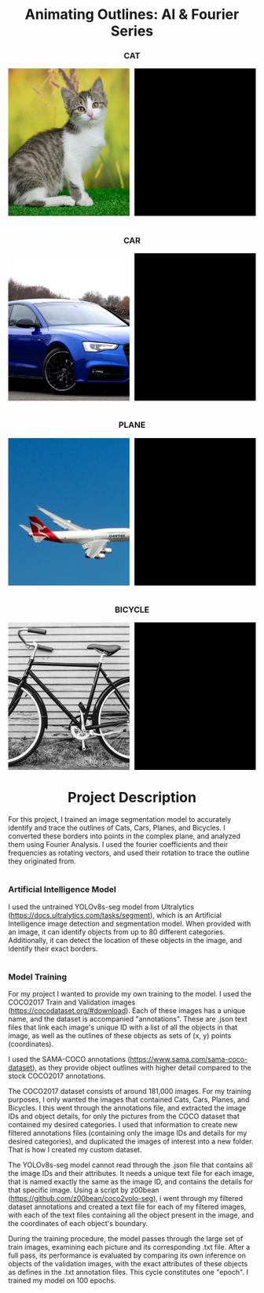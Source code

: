 <h1 align="center"><b>Animating Outlines: AI & Fourier Series</b></h1>

<h3 align="center"><b>CAT</b></h3>
<div style="display: flex; flex-wrap: wrap; justify-content: space-between;">
  <img src="https://raw.githubusercontent.com/NikolaosProjects/AI-Object-Outline-and-Animation/main/All%20Project%20Files/Results/1.%20Cat/Cat%20Image.png" alt="Cat Image" width="49%" height="300px" style="object-fit: cover;">
  <img src="https://raw.githubusercontent.com/NikolaosProjects/AI-Object-Outline-and-Animation/main/All%20Project%20Files/Results/1.%20Cat/Cat%20Outline%20Animation.gif" alt="Cat Animation Gif" width="49%" height="300px" style="object-fit: cover;">
</div>

<h1 align="center"></h1>

<h3 align="center"><b>CAR</b></h3>
<div style="display: flex; flex-wrap: wrap; justify-content: space-between;">
  <img src="https://raw.githubusercontent.com/NikolaosProjects/AI-Object-Outline-and-Animation/main/All%20Project%20Files/Results/2.%20Car/Car%20Image.png" alt="Car Image" width="49%" height="300px" style="object-fit: cover;">
  <img src="https://raw.githubusercontent.com/NikolaosProjects/AI-Object-Outline-and-Animation/main/All%20Project%20Files/Results/2.%20Car/Car%20Outline%20Animation.gif" alt="Car Animation Gif" width="49%" height="300px" style="object-fit: cover;">
</div>

<h1 align="center"></h1>

<h3 align="center"><b>PLANE</b></h3>
<div style="display: flex; flex-wrap: wrap; justify-content: space-between;">
  <img src="https://raw.githubusercontent.com/NikolaosProjects/AI-Object-Outline-and-Animation/main/All%20Project%20Files/Results/3.%20Plane/Plane%20Image.png" alt="Plane Image" width="49%" height="300px" style="object-fit: cover;">
  <img src="https://raw.githubusercontent.com/NikolaosProjects/AI-Object-Outline-and-Animation/main/All%20Project%20Files/Results/3.%20Plane/Plane%20Outline%20Animation.gif" alt="Plane Animation Gif" width="49%" height="300px" style="object-fit: cover;">
</div>

<h1 align="center"></h1>

<h3 align="center"><b>BICYCLE</b></h3>
<div style="display: flex; flex-wrap: wrap; justify-content: space-between;">
  <img src="https://raw.githubusercontent.com/NikolaosProjects/AI-Object-Outline-and-Animation/main/All%20Project%20Files/Results/4.%20Bicycle/Bicycle%20Image.png" alt="Bicycle Image" width="49%" height="300px" style="object-fit: cover;">
  <img src="https://raw.githubusercontent.com/NikolaosProjects/AI-Object-Outline-and-Animation/main/All%20Project%20Files/Results/4.%20Bicycle/Bicycle%20Outline%20Animation.gif" alt="Bicycle Animation Gif" width="49%" height="300px" style="object-fit: cover;">
</div>

<h1 align="center"></h1>

<h1 align="center"><b>Project Description</b></h1>

For this project, I trained an image segmentation model to accurately identify and trace the outlines of Cats, Cars, Planes, and Bicycles. I converted these borders into points in the complex plane, and analyzed them using Fourier Analysis. I used the fourier coefficients and their frequencies as rotating vectors, and used their rotation to trace the outline they originated from.

<h1 align="center"></h1>

<h3 align="left"><b>Artificial Intelligence Model</b></h3>

I used the untrained YOLOv8s-seg model from Ultralytics (https://docs.ultralytics.com/tasks/segment), which is an Artificial Intelligence image detection and segmentation model. When provided with an image, it can identify objects from up to 80 different categories. Additionally, it can detect the location of these objects in the image, and identify their exact borders.

<h1 align="center"></h1>

<h3 align="left"><b>Model Training</b></h3>

For my project I wanted to provide my own training to the model. I used the COCO2017 Train and Validation images (https://cocodataset.org/#download). Each of these images has a unique name, and the dataset is accompanied "annotations". These are .json text files that link each image's unique ID with a list of all the objects in that image, as well as the outlines of these objects as sets of (x, y) points (coordinates).

I used the SAMA-COCO annotations (https://www.sama.com/sama-coco-dataset), as they provide object outlines with higher detail compared to the stock COCO2017 annotations.

The COCO2017 dataset consists of around 181,000 images. For my training purposes, I only wanted the images that contained Cats, Cars, Planes, and Bicycles. I this went through the annotations file, and extracted the image IDs and object details, for only the pictures from the COCO dataset that contained my desired categories. I used that information to create new filtered annotations files (containing only the image IDs and details for my desired categories), and duplicated the images of interest into a new folder. That is how I created my custom dataset. 

The YOLOv8s-seg model cannot read through the .json file that contains all the image IDs and their attributes. It needs a unique text file for each image, that is named exactly the same as the image ID, and contains the details for that specific image. Using a script by z00bean (https://github.com/z00bean/coco2yolo-seg), i went through my filtered dataset annotations and created a text file for each of my filtered images, with each of the text files containing all the object present in the image, and the coordinates of each object's boundary.

During the training procedure, the model passes through the large set of train images, examining each picture and its corresponding .txt file. After a full pass, its performance is evaluated by comparing its own inference on objects of the validation images, with the exact attributes of these objects as defines in the .txt annotation files. This cycle constitutes one "epoch". I trained my model on 100 epochs.


